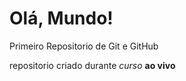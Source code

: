 # Olá, Mundo!
 Primeiro Repositorio de Git e GitHub

 repositorio criado durante *curso* **ao vivo**
